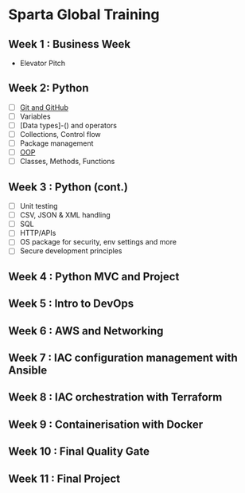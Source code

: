 # Sparta Global Training

## Week 1 : Business Week 

- Elevator Pitch 

## Week 2: Python 

-[ ] [Git and GitHub](https://github.com/brittanyharrison/engi_89_github_setup)
-[ ] Variables 
-[ ] [Data types]-() and operators 
-[ ] Collections, Control flow
-[ ] Package management 
-[ ] [OOP](https://github.com/brittanyharrison/engi_89_python_oop)
-[ ] Classes, Methods, Functions
 
## Week 3 : Python (cont.)
-[ ] Unit testing 
-[ ] CSV, JSON & XML handling 
-[ ] SQL
-[ ] HTTP/APIs
-[ ] OS package for security, env settings and more 
-[ ] Secure development principles

## Week 4 : Python MVC and Project 

## Week 5 : Intro to DevOps

## Week 6 : AWS and Networking 

## Week 7 : IAC configuration management with Ansible

## Week 8 : IAC orchestration with Terraform 

## Week 9 : Containerisation with Docker

## Week 10 : Final Quality Gate

## Week 11 : Final Project
